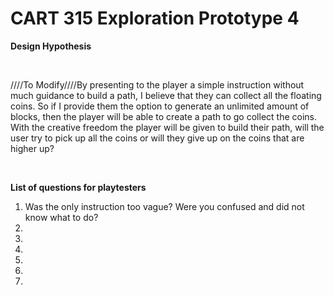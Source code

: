 # CART 315 Exploration Prototype 4

<b>Design Hypothesis</b>  

<br>

////To Modify////By presenting to the player a simple instruction without much guidance to build a path, I believe that they can collect all the floating coins. So if I provide them the option to generate an unlimited amount of blocks, then the player will be able to create a path to go collect the coins. With the creative freedom the player will be given to build their path, will the user try to pick up all the coins or will they give up on the coins that are higher up?  

<br>

<b>List of questions for playtesters</b>
<ol><li>Was the only instruction too vague? Were you confused and did not know what to do?</li>
  <li></li>
  <li></li>
  <li></li>
  <li></li>
  <li></li>
  <li></li></ol>  
